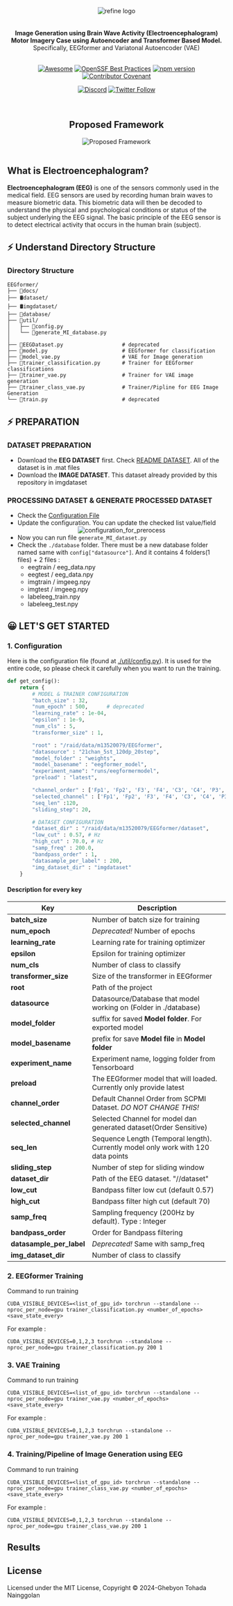 <div align="center">
<img alt="refine logo" src="./docs/img/title-image.png">
</div>

<br/>
<br/>

<div align="center">
    <strong>
        Image Generation using Brain Wave Activity (Electroencephalogram) Motor Imagery Case using Autoencoder and Transformer Based Model.
    </strong>
    Specifically, EEGformer and Variatonal Autoencoder (VAE)
<br />
<br />

</div>

<div align="center">

[![Awesome](https://github.com/refinedev/awesome-refine/raw/main/images/badge.svg)](https://github.com/refinedev/awesome-refine)
[![OpenSSF Best Practices](https://www.bestpractices.dev/projects/8101/badge)](https://www.bestpractices.dev/projects/8101)
[![npm version](https://img.shields.io/npm/v/@refinedev/core.svg)](https://www.npmjs.com/package/@refinedev/core)
[![Contributor Covenant](https://img.shields.io/badge/Contributor%20Covenant-2.0-4baaaa.svg)](CODE_OF_CONDUCT.md)

[![Discord](https://img.shields.io/discord/837692625737613362.svg?label=&logo=discord&logoColor=ffffff&color=7389D8&labelColor=6A7EC2)](https://discord.gg/refine)
[![Twitter Follow](https://img.shields.io/twitter/follow/refine_dev?style=social)](https://twitter.com/refine_dev)

</div>
<br/>
<div align="center">
    <h2>Proposed Framework</h2>
    <img alt="Proposed Framework" src="./docs/img/ARCHITECTURE.jpg">
</div>

<br/>

## What is Electroencephalogram?

**Electroencephalogram (EEG)** is one of the sensors commonly used in the medical field. EEG sensors are used by recording human brain waves to measure biometric data. This biometric data will then be decoded to understand the physical and psychological conditions or status of the subject underlying the EEG signal. The basic principle of the EEG sensor is to detect electrical activity that occurs in the human brain (subject).

## ⚡ Understand Directory Structure

### Directory Structure
```
EEGformer/
├── 📘docs/
├── 🛢️dataset/
├── 🛢️imgdataset/
├── 📁database/
├── 📁util/
│   ├── 📃config.py
│   └── 📃generate_MI_database.py
│
├── 📃EEGDataset.py                   # deprecated
├── 📃model.py                        # EEGformer for classification
├── 📃model_vae.py                    # VAE for Image generation
├── 📃trainer_classification.py       # Trainer for EEGformer classifications
├── 📃trainer_vae.py                  # Trainer for VAE image generation
├── 📃trainer_class_vae.py            # Trainer/Pipline for EEG Image Generation
└── 📃train.py                        # deprecated
```


## ⚡ PREPARATION

### DATASET PREPARATION

- Download the **EEG DATASET** first. Check <a href="./dataset/README.MD">README DATASET</a>. All of the dataset is in .mat files
- Download the **IMAGE DATASET**. This dataset already provided by this repository in imgdataset

### PROCESSING DATASET & GENERATE PROCESSED DATASET
- Check the <a href="./util/config.py">Configuration File</a>
- Update the configuration. You can update the checked list value/field
    <div align="center">
        <img alt="configuration_for_prerocess" src="./docs/img/configuration_for_dataset.png">
    </div>
- Now you can run file ```generate_MI_dataset.py```
- Check the ```./database``` folder. There must be a new database folder named same with ```config["datasource"]```. And it contains 4 folders(1 files) + 2 files : 
    - eegtrain / eeg_data.npy
    - eegtest / eeg_data.npy
    - imgtrain / imgeeg.npy
    - imgtest / imgeeg.npy
    - labeleeg_train.npy
    - labeleeg_test.npy


## 😀 LET'S GET STARTED

### 1. Configuration

Here is the configuration file (found at <a href="./util/config.py">./util/config.py</a>). It is used for the entire code, so please check it carefully when you want to run the training.

```python
def get_config():
    return {
        # MODEL & TRAINER CONFIGURATION
        "batch_size" : 32,
        "num_epoch" : 500,      # deprecated
        "learning_rate" : 1e-04,
        "epsilon" : 1e-9,
        "num_cls" : 5,
        "transformer_size" : 1,

        "root" : "/raid/data/m13520079/EEGformer",
        "datasource" : "21chan_5st_120dp_20step",
        "model_folder" : "weights",
        "model_basename" : "eegformer_model",
        "experiment_name": "runs/eegformermodel",
        "preload" : "latest",

        "channel_order" : ['Fp1', 'Fp2', 'F3', 'F4', 'C3', 'C4', 'P3', 'P4', 'O1', 'O2', 'A1', 'A2', 'F7', 'F8', 'T3', 'T4', 'T5', 'T6', 'Fz', 'Cz', 'Pz'],        
        "selected_channel" : ['Fp1', 'Fp2', 'F3', 'F4', 'C3', 'C4', 'P3', 'P4', 'O1', 'O2', 'A1', 'A2', 'F7', 'F8', 'T3', 'T4', 'T5', 'T6', 'Fz', 'Cz', 'Pz'],
        "seq_len" :120,
        "sliding_step": 20,

        # DATASET CONFIGURATION
        "dataset_dir" : "/raid/data/m13520079/EEGformer/dataset",
        "low_cut" : 0.57, # Hz
        "high_cut" : 70.0, # Hz
        "samp_freq" : 200.0,
        "bandpass_order" : 1,
        "datasample_per_label" : 200,
        "img_dataset_dir" : "imgdataset"
    }
```

#### Description for every key

| **Key**               | **Description**                                               |
|-----------------------|---------------------------------------------------------------|
| **batch_size**        | Number of batch size for training                             |
| **num_epoch**         | *Deprecated!* Number of epochs                                |
| **learning_rate**     | Learning rate for training optimizer                          |
| **epsilon**           | Epsilon for training optimizer                                |
| **num_cls**           | Number of class to classify                                   |
| **transformer_size**  | Size of the transformer in EEGformer                          |
| **root**              | Path of the project                                           |
| **datasource**        | Datasource/Database that model working on (Folder in ./database)|
| **model_folder**      | suffix for saved **Model folder**. For exported model             |
| **model_basename**    | prefix for save **Model file** in **Model folder**                    |
| **experiment_name**   | Experiment name, logging folder from Tensorboard              |
| **preload**           | The EEGformer model that will loaded. Currently only provide latest|
| **channel_order**     | Default Channel Order from SCPMI Dataset. *DO NOT CHANGE THIS!*|
| **selected_channel**  | Selected Channel for model dan generated dataset(Order Sensitive)|
| **seq_len**           | Sequence Length (Temporal length). Currently model only work with 120 data points|
| **sliding_step**      | Number of step for sliding window                             |
| **dataset_dir**       | Path of the EEG dataset. "/<root>/dataset"                    |
| **low_cut**           | Bandpass filter low cut (default 0.57)                        |
| **high_cut**          | Bandpass filter high cut (default 70)                         |
| **samp_freq**         | Sampling frequency (200Hz by default). Type : Integer         |
| **bandpass_order**    | Order for Bandpass filtering                                  |
| **datasample_per_label** | *Deprecated!* Same with samp_freq                          |
| **img_dataset_dir**   | Number of class to classify                                   |



### 2. EEGformer Training


Command to run training
```
CUDA_VISIBLE_DEVICES=<list_of_gpu_id> torchrun --standalone --nproc_per_node=gpu trainer_classification.py <number_of_epochs> <save_state_every>
```

For example :
```
CUDA_VISIBLE_DEVICES=0,1,2,3 torchrun --standalone --nproc_per_node=gpu trainer_classification.py 200 1
```

### 3. VAE Training

Command to run training
```
CUDA_VISIBLE_DEVICES=<list_of_gpu_id> torchrun --standalone --nproc_per_node=gpu trainer_vae.py <number_of_epochs> <save_state_every>
```

For example :
```
CUDA_VISIBLE_DEVICES=0,1,2,3 torchrun --standalone --nproc_per_node=gpu trainer_vae.py 200 1
```

### 4. Training/Pipeline of Image Generation using EEG

Command to run training
```
CUDA_VISIBLE_DEVICES=<list_of_gpu_id> torchrun --standalone --nproc_per_node=gpu trainer_class_vae.py <number_of_epochs> <save_state_every>
```

For example :
```
CUDA_VISIBLE_DEVICES=0,1,2,3 torchrun --standalone --nproc_per_node=gpu trainer_class_vae.py 200 1
```



## Results


## License

Licensed under the MIT License, Copyright © 2024-Ghebyon Tohada Nainggolan
